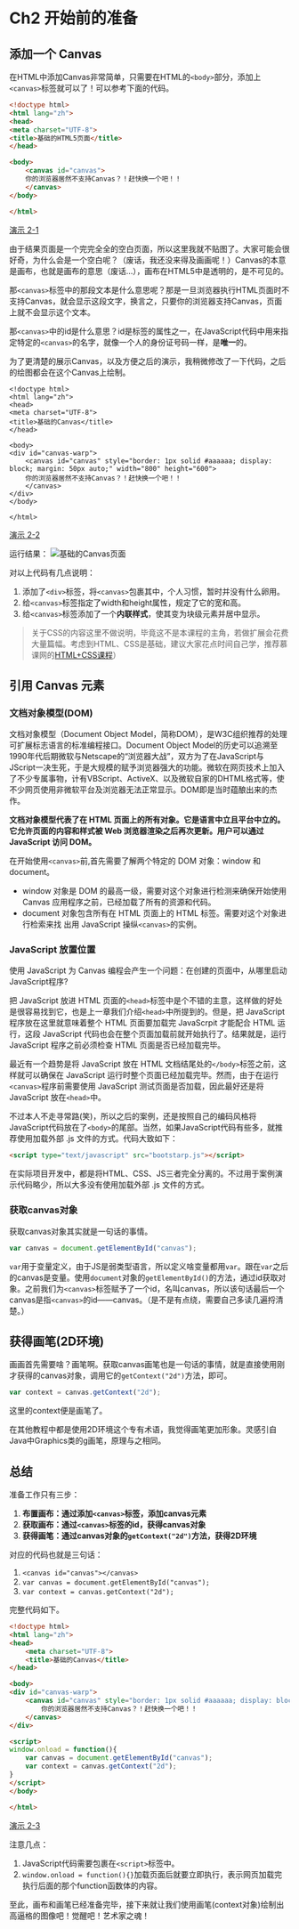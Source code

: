 # Ch2 开始前的准备

## 添加一个 Canvas

在HTML中添加Canvas非常简单，只需要在HTML的`<body>`部分，添加上`<canvas>`标签就可以了！可以参考下面的代码。

```HTML
<!doctype html>
<html lang="zh">
<head>
<meta charset="UTF-8">
<title>基础的HTML5页面</title>
</head>

<body>
	<canvas id="canvas">
	你的浏览器居然不支持Canvas？！赶快换一个吧！！
	</canvas>
</body>

</html>
```
[演示 2-1](http://airingursb.github.io/canvas/Canvas/2/2-1.html)

由于结果页面是一个完完全全的空白页面，所以这里我就不贴图了。大家可能会很好奇，为什么会是一个空白呢？（废话，我还没来得及画画呢！）Canvas的本意是画布，也就是画布的意思（废话...），画布在HTML5中是透明的，是不可见的。

那`<canvas>`标签中的那段文本是什么意思呢？那是一旦浏览器执行HTML页面时不支持Canvas，就会显示这段文字，换言之，只要你的浏览器支持Canvas，页面上就不会显示这个文本。

那`<canvas>`中的id是什么意思？id是标签的属性之一，在JavaScript代码中用来指定特定的`<canvas>`的名字，就像一个人的身份证号码一样，是**唯一**的。

为了更清楚的展示Canvas，以及方便之后的演示，我稍微修改了一下代码，之后的绘图都会在这个Canvas上绘制。

```
<!doctype html>
<html lang="zh">
<head>
<meta charset="UTF-8">
<title>基础的Canvas</title>
</head>

<body>
<div id="canvas-warp">
	<canvas id="canvas" style="border: 1px solid #aaaaaa; display: block; margin: 50px auto;" width="800" height="600">
	你的浏览器居然不支持Canvas？！赶快换一个吧！！
	</canvas>
</div>
</body>

</html>
```
[演示 2-2](http://airingursb.github.io/canvas/Canvas/2/2-2.html)

运行结果：
![基础的Canvas页面](http://airing.ursb.me/edu2-1.png)

对以上代码有几点说明：

1. 添加了`<div>`标签，将`<canvas>`包裹其中，个人习惯，暂时并没有什么卵用。
2. 给`<canvas>`标签指定了width和height属性，规定了它的宽和高。
3. 给`<canvas>`标签添加了一个**内联样式**，使其变为块级元素并居中显示。

> 关于CSS的内容这里不做说明，毕竟这不是本课程的主角，若做扩展会花费大量篇幅。考虑到HTML、CSS是基础，建议大家花点时间自己学，推荐慕课网的[HTML+CSS课程](http://www.imooc.com/learn/9)）

## 引用 Canvas 元素

### 文档对象模型(DOM)

文档对象模型（Document Object Model，简称DOM），是W3C组织推荐的处理可扩展标志语言的标准编程接口。Document Object Model的历史可以追溯至1990年代后期微软与Netscape的“浏览器大战”，双方为了在JavaScript与JScript一决生死，于是大规模的赋予浏览器强大的功能。微软在网页技术上加入了不少专属事物，计有VBScript、ActiveX、以及微软自家的DHTML格式等，使不少网页使用非微软平台及浏览器无法正常显示。DOM即是当时蕴酿出来的杰作。

**文档对象模型代表了在 HTML 页面上的所有对象。它是语言中立且平台中立的。它允许页面的内容和样式被 Web 浏览器渲染之后再次更新。用户可以通过 JavaScript 访问 DOM。**

在开始使用`<canvas>`前,首先需要了解两个特定的 DOM 对象：window 和 document。

* window 对象是 DOM 的最高一级，需要对这个对象进行检测来确保开始使用 Canvas 应用程序之前，已经加载了所有的资源和代码。
* document 对象包含所有在 HTML 页面上的 HTML 标签。需要对这个对象进行检索来找 出用 JavaScript 操纵`<canvas>`的实例。

### JavaScript 放置位置
使用 JavaScript 为 Canvas 编程会产生一个问题：在创建的页面中，从哪里启动 JavaScript程序?

把 JavaScript 放进 HTML 页面的`<head>`标签中是个不错的主意，这样做的好处是很容易找到它，也是上一章我们介绍`<head>`中所提到的。但是，把 JavaScript 程序放在这里就意味着整个 HTML 页面要加载完 JavaScrpit 才能配合 HTML 运行，这段 JavaScript 代码也会在整个页面加载前就开始执行了。结果就是，运行 JavaScript 程序之前必须检查 HTML 页面是否已经加载完毕。

最近有一个趋势是将 JavaScript 放在 HTML 文档结尾处的`</body>`标签之前，这样就可以确保在 JavaScript 运行时整个页面已经加载完毕。然而，由于在运行`<canvas>`程序前需要使用 JavaScript 测试页面是否加载，因此最好还是将 JavaScript 放在`<head>`中。

不过本人不走寻常路(笑)，所以之后的案例，还是按照自己的编码风格将JavaScript代码放在了`<body>`的尾部。当然，如果JavaScript代码有些多，就推荐使用加载外部 .js 文件的方式。代码大致如下：
```HTML
<script type="text/javascript" src="bootstarp.js"></script>
```

在实际项目开发中，都是将HTML、CSS、JS三者完全分离的。不过用于案例演示代码略少，所以大多没有使用加载外部 .js 文件的方式。

### 获取canvas对象

获取canvas对象其实就是一句话的事情。
```JavaScript
var canvas = document.getElementById("canvas");
```
`var`用于变量定义，由于JS是弱类型语言，所以定义啥变量都用`var`。跟在`var`之后的canvas是变量。使用`document`对象的`getElementById()`的方法，通过id获取对象。之前我们为`<canvas>`标签赋予了一个id，名叫canvas，所以该句话最后一个canvas是指`<canvas>`的id——canvas。（是不是有点绕，需要自己多读几遍捋清楚。）

## 获得画笔(2D环境)

画画首先需要啥？画笔啊。获取canvas画笔也是一句话的事情，就是直接使用刚才获得的canvas对象，调用它的`getContext("2d")`方法，即可。
```JavaScript
var context = canvas.getContext("2d");
```
这里的context便是画笔了。

在其他教程中都是使用2D环境这个专有术语，我觉得画笔更加形象。灵感引自Java中Graphics类的g画笔，原理与之相同。

## 总结
准备工作只有三步：

1. **布置画布：通过添加`<canvas>`标签，添加canvas元素**
2. **获取画布：通过`<canvas>`标签的id，获得canvas对象**
3. **获得画笔：通过canvas对象的`getContext("2d")`方法，获得2D环境**

对应的代码也就是三句话：

1. `<canvas id="canvas"></canvas>`
2. `var canvas = document.getElementById("canvas");`
3. `var context = canvas.getContext("2d");`


完整代码如下。
```HTML
<!doctype html>
<html lang="zh">
<head>
    <meta charset="UTF-8">
    <title>基础的Canvas</title>
</head>

<body>
<div id="canvas-warp">
    <canvas id="canvas" style="border: 1px solid #aaaaaa; display: block; margin: 50px auto;" width="800" height="600">
        你的浏览器居然不支持Canvas？！赶快换一个吧！！
    </canvas>
</div>

<script>
window.onload = function(){
    var canvas = document.getElementById("canvas");
    var context = canvas.getContext("2d");
}
</script>
</body>

</html>
```

[演示 2-3](http://airingursb.github.io/canvas/Canvas/2/2-3.html)

注意几点：

1. JavaScript代码需要包裹在`<script>`标签中。
2. `window.onload = function(){}`加载页面后就要立即执行，表示网页加载完执行后面的那个function函数体的内容。

至此，画布和画笔已经准备完毕，接下来就让我们使用画笔(context对象)绘制出高逼格的图像吧！觉醒吧！艺术家之魂！
